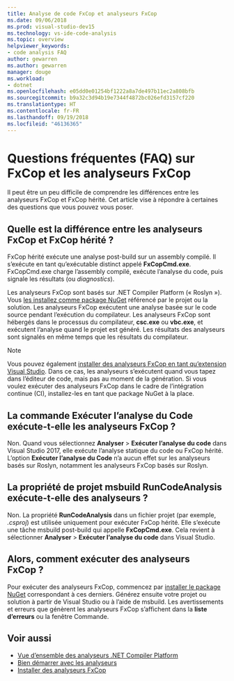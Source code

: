 ```yaml
---
title: Analyse de code FxCop et analyseurs FxCop
ms.date: 09/06/2018
ms.prod: visual-studio-dev15
ms.technology: vs-ide-code-analysis
ms.topic: overview
helpviewer_keywords:
- code analysis FAQ
author: gewarren
ms.author: gewarren
manager: douge
ms.workload:
- dotnet
ms.openlocfilehash: e05dd0e01254bf1222a8a7de497b11ec2a808bfb
ms.sourcegitcommit: b9a32c3d94b19e7344f4872bc026efd3157cf220
ms.translationtype: HT
ms.contentlocale: fr-FR
ms.lasthandoff: 09/19/2018
ms.locfileid: "46136365"
---
```

# <a name="frequently-asked-questions-about-fxcop-and-fxcop-analyzers"></a>Questions fréquentes (FAQ) sur FxCop et les analyseurs FxCop

Il peut être un peu difficile de comprendre les différences entre les analyseurs FxCop et FxCop hérité. Cet article vise à répondre à certaines des questions que vous pouvez vous poser.

## <a name="whats-the-difference-between-legacy-fxcop-and-fxcop-analyzers"></a>Quelle est la différence entre les analyseurs FxCop et FxCop hérité ?

FxCop hérité exécute une analyse post-build sur un assembly compilé. Il s’exécute en tant qu’exécutable distinct appelé **FxCopCmd.exe**. FxCopCmd.exe charge l’assembly compilé, exécute l’analyse du code, puis signale les résultats (ou *diagnostics*).

Les analyseurs FxCop sont basés sur .NET Compiler Platform (« Roslyn »). Vous [les installez comme package NuGet](install-fxcop-analyzers.md#to-install-fxcop-analyzers-as-a-nuget-package) référencé par le projet ou la solution. Les analyseurs FxCop exécutent une analyse basée sur le code source pendant l’exécution du compilateur. Les analyseurs FxCop sont hébergés dans le processus du compilateur, **csc.exe** ou **vbc.exe**, et exécutent l’analyse quand le projet est généré. Les résultats des analyseurs sont signalés en même temps que les résultats du compilateur.

> [!NOTE]
> Vous pouvez également [installer des analyseurs FxCop en tant qu’extension Visual Studio](install-fxcop-analyzers.md#to-install-fxcop-analyzers-as-a-vsix). Dans ce cas, les analyseurs s’exécutent quand vous tapez dans l’éditeur de code, mais pas au moment de la génération. Si vous voulez exécuter des analyseurs FxCop dans le cadre de l’intégration continue (CI), installez-les en tant que package NuGet à la place.

## <a name="does-the-run-code-analysis-command-run-fxcop-analyzers"></a>La commande Exécuter l’analyse du Code exécute-t-elle les analyseurs FxCop ?

Non. Quand vous sélectionnez **Analyser** > **Exécuter l’analyse du code** dans Visual Studio 2017, elle exécute l’analyse statique du code ou FxCop hérité. L’option **Exécuter l’analyse du Code** n’a aucun effet sur les analyseurs basés sur Roslyn, notamment les analyseurs FxCop basés sur Roslyn.

## <a name="does-the-runcodeanalysis-msbuild-project-property-run-analyzers"></a>La propriété de projet msbuild RunCodeAnalysis exécute-t-elle des analyseurs ?

Non. La propriété **RunCodeAnalysis** dans un fichier projet (par exemple, *.csproj*) est utilisée uniquement pour exécuter FxCop hérité. Elle s’exécute une tâche msbuild post-build qui appelle **FxCopCmd.exe**. Cela revient à sélectionner **Analyser** > **Exécuter l’analyse du code** dans Visual Studio.

## <a name="so-how-do-i-run-fxcop-analyzers-then"></a>Alors, comment exécuter des analyseurs FxCop ?

Pour exécuter des analyseurs FxCop, commencez par [installer le package NuGet](install-fxcop-analyzers.md) correspondant à ces derniers. Générez ensuite votre projet ou solution à partir de Visual Studio ou à l’aide de msbuild. Les avertissements et erreurs que génèrent les analyseurs FxCop s’affichent dans la **liste d’erreurs** ou la fenêtre Commande.

## <a name="see-also"></a>Voir aussi

- [Vue d’ensemble des analyseurs .NET Compiler Platform](roslyn-analyzers-overview.md)
- [Bien démarrer avec les analyseurs](fxcop-analyzers.yml)
- [Installer des analyseurs FxCop](install-fxcop-analyzers.md)

